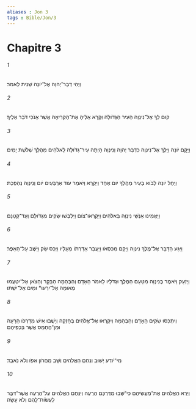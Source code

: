 ```yaml
---
aliases : Jon 3
tags : Bible/Jon/3
---
```


# Chapitre 3

###### 1
וַיְהִי דְבַר־יְהוָה אֶל־יֹונָה שֵׁנִית לֵאמֹר׃
###### 2
קוּם לֵךְ אֶל־נִינְוֵה הָעִיר הַגְּדֹולָה וִּקְרָא אֵלֶיהָ אֶת־הַקְּרִיאָה אֲשֶׁר אָנֹכִי דֹּבֵר אֵלֶיךָ׃
###### 3
וַיָּקָם יֹונָה וַיֵּלֶךְ אֶל־נִינְוֶה כִּדְבַר יְהוָה וְנִינְוֵה הָיְתָה עִיר־גְּדֹולָה לֵאלֹהִים מַהֲלַךְ שְׁלֹשֶׁת יָמִים׃
###### 4
וַיָּחֶל יֹונָה לָבֹוא בָעִיר מַהֲלַךְ יֹום אֶחָד וַיִּקְרָא וַיֹּאמַר עֹוד אַרְבָּעִים יֹום וְנִינְוֵה נֶהְפָּכֶת׃
###### 5
וַיַּאֲמִינוּ אַנְשֵׁי נִינְוֵה בֵּאלֹהִים וַיִּקְרְאוּ־צֹום וַיִּלְבְּשׁוּ שַׂקִּים מִגְּדֹולָם וְעַד־קְטַנָּם׃
###### 6
וַיִּגַּע הַדָּבָר אֶל־מֶלֶךְ נִינְוֵה וַיָּקָם מִכִּסְאֹו וַיַּעֲבֵר אַדַּרְתֹּו מֵעָלָיו וַיְכַס שַׂק וַיֵּשֶׁב עַל־הָאֵפֶר׃
###### 7
וַיַּזְעֵק וַיֹּאמֶר בְּנִינְוֵה מִטַּעַם הַמֶּלֶךְ וּגְדֹלָיו לֵאמֹר הָאָדָם וְהַבְּהֵמָה הַבָּקָר וְהַצֹּאן אַל־יִטְעֲמוּ מְאוּמָה אַל־יִרְעוּ* וּמַיִם אַל־יִשְׁתּוּ׃
###### 8
וְיִתְכַּסּוּ שַׂקִּים הָאָדָם וְהַבְּהֵמָה וְיִקְרְאוּ אֶל־אֱלֹהִים בְּחָזְקָה וְיָשֻׁבוּ אִישׁ מִדַּרְכֹּו הָרָעָה וּמִן־הֶחָמָס אֲשֶׁר בְּכַפֵּיהֶם׃
###### 9
מִי־יֹודֵעַ יָשׁוּב וְנִחַם הָאֱלֹהִים וְשָׁב מֵחֲרֹון אַפֹּו וְלֹא נֹאבֵד׃
###### 10
וַיַּרְא הָאֱלֹהִים אֶת־מַעֲשֵׂיהֶם כִּי־שָׁבוּ מִדַּרְכָּם הָרָעָה וַיִּנָּחֶם הָאֱלֹהִים עַל־הָרָעָה אֲשֶׁר־דִּבֶּר לַעֲשֹׂות־לָהֶם וְלֹא עָשָׂה׃

